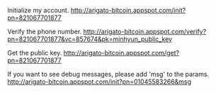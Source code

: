 Initialize my account.
http://arigato-bitcoin.appspot.com/init?pn=821067701877

Verify the phone number.
http://arigato-bitcoin.appspot.com/verify?pn=821067701877&vc=857674&pk=minhyun_public_key

Get the public key.
http://arigato-bitcoin.appspot.com/get?pn=821067701877

If you want to see debug messages, please add 'msg' to the params.
http://arigato-bitcoin.appspot.com/init?pn=01045583266&msg
